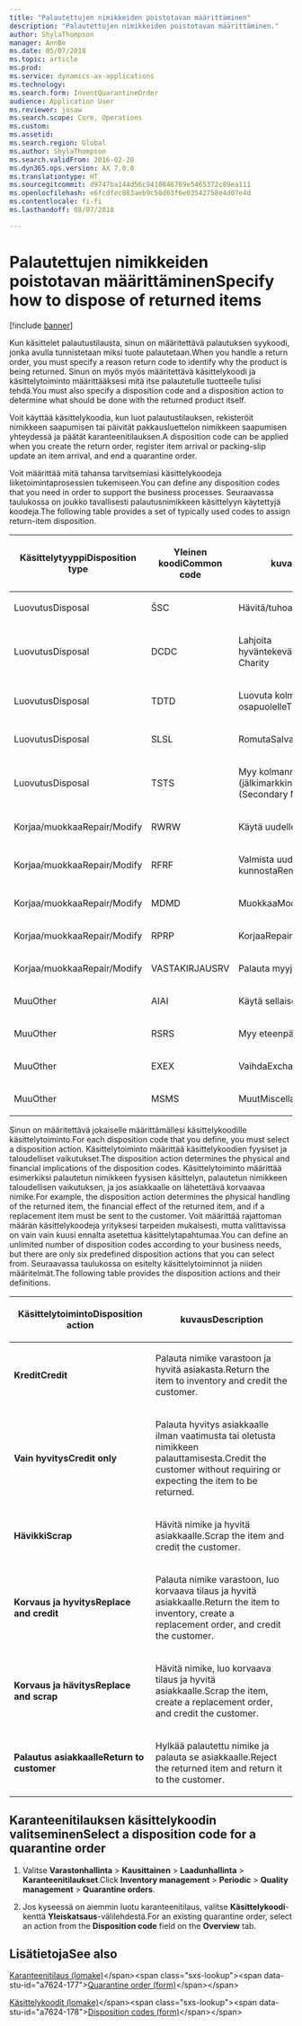 ```yaml
---
title: "Palautettujen nimikkeiden poistotavan määrittäminen"
description: "Palautettujen nimikkeiden poistotavan määrittäminen."
author: ShylaThompson
manager: AnnBe
ms.date: 05/07/2018
ms.topic: article
ms.prod: 
ms.service: dynamics-ax-applications
ms.technology: 
ms.search.form: InventQuarantineOrder
audience: Application User
ms.reviewer: josaw
ms.search.scope: Core, Operations
ms.custom: 
ms.assetid: 
ms.search.region: Global
ms.author: ShylaThompson
ms.search.validFrom: 2016-02-28
ms.dyn365.ops.version: AX 7.0.0
ms.translationtype: HT
ms.sourcegitcommit: d9747ba144d56c9410846769e5465372c89ea111
ms.openlocfilehash: e6fcdfec083aeb9c58d63f6e03542758e4d07e4d
ms.contentlocale: fi-fi
ms.lasthandoff: 08/07/2018

---
```


# <a name="specify-how-to-dispose-of-returned-items"></a><span data-ttu-id="a7624-103">Palautettujen nimikkeiden poistotavan määrittäminen</span><span class="sxs-lookup"><span data-stu-id="a7624-103">Specify how to dispose of returned items</span></span> 

[!include [banner](../includes/banner.md)]


<span data-ttu-id="a7624-104">Kun käsittelet palautustilausta, sinun on määritettävä palautuksen syykoodi, jonka avulla tunnistetaan miksi tuote palautetaan.</span><span class="sxs-lookup"><span data-stu-id="a7624-104">When you handle a return order, you must specify a reason return code to identify why the product is being returned.</span></span> <span data-ttu-id="a7624-105">Sinun on myös myös määritettävä käsittelykoodi ja käsittelytoiminto määrittääksesi mitä itse palautetulle tuotteelle tulisi tehdä.</span><span class="sxs-lookup"><span data-stu-id="a7624-105">You must also specify a disposition code and a disposition action to determine what should be done with the returned product itself.</span></span>

<span data-ttu-id="a7624-106">Voit käyttää käsittelykoodia, kun luot palautustilauksen, rekisteröit nimikkeen saapumisen tai päivität pakkausluettelon nimikkeen saapumisen yhteydessä ja päätät karanteenitilauksen.</span><span class="sxs-lookup"><span data-stu-id="a7624-106">A disposition code can be applied when you create the return order, register item arrival or packing-slip update an item arrival, and end a quarantine order.</span></span>

<span data-ttu-id="a7624-107">Voit määrittää mitä tahansa tarvitsemiasi käsittelykoodeja liiketoimintaprosessien tukemiseen.</span><span class="sxs-lookup"><span data-stu-id="a7624-107">You can define any disposition codes that you need in order to support the business processes.</span></span> <span data-ttu-id="a7624-108">Seuraavassa taulukossa on joukko tavallisesti palautusnimikkeen käsittelyyn käytettyjä koodeja.</span><span class="sxs-lookup"><span data-stu-id="a7624-108">The following table provides a set of typically used codes to assign return-item disposition.</span></span>

<table>
<colgroup>
<col style="width: 33%" />
<col style="width: 33%" />
<col style="width: 33%" />
</colgroup>
<thead>
<tr class="header">
<th><p><span data-ttu-id="a7624-109">Käsittelytyyppi</span><span class="sxs-lookup"><span data-stu-id="a7624-109">Disposition type</span></span></p></th>
<th><p><span data-ttu-id="a7624-110">Yleinen koodi</span><span class="sxs-lookup"><span data-stu-id="a7624-110">Common code</span></span></p></th>
<th><p><span data-ttu-id="a7624-111">kuvaus</span><span class="sxs-lookup"><span data-stu-id="a7624-111">Description</span></span></p></th>
</tr>
</thead>
<tbody>
<tr class="odd">
<td><p><span data-ttu-id="a7624-112">Luovutus</span><span class="sxs-lookup"><span data-stu-id="a7624-112">Disposal</span></span></p></td>
<td><p><span data-ttu-id="a7624-113">Š</span><span class="sxs-lookup"><span data-stu-id="a7624-113">SC</span></span></p></td>
<td><p><span data-ttu-id="a7624-114">Hävitä/tuhoa</span><span class="sxs-lookup"><span data-stu-id="a7624-114">Scrap/Destroy</span></span></p></td>
</tr>
<tr class="even">
<td><p><span data-ttu-id="a7624-115">Luovutus</span><span class="sxs-lookup"><span data-stu-id="a7624-115">Disposal</span></span></p></td>
<td><p><span data-ttu-id="a7624-116">DC</span><span class="sxs-lookup"><span data-stu-id="a7624-116">DC</span></span></p></td>
<td><p><span data-ttu-id="a7624-117">Lahjoita hyväntekeväisyyteen</span><span class="sxs-lookup"><span data-stu-id="a7624-117">Donate to Charity</span></span></p></td>
</tr>
<tr class="odd">
<td><p><span data-ttu-id="a7624-118">Luovutus</span><span class="sxs-lookup"><span data-stu-id="a7624-118">Disposal</span></span></p></td>
<td><p><span data-ttu-id="a7624-119">TD</span><span class="sxs-lookup"><span data-stu-id="a7624-119">TD</span></span></p></td>
<td><p><span data-ttu-id="a7624-120">Luovuta kolmannelle osapuolelle</span><span class="sxs-lookup"><span data-stu-id="a7624-120">Third-Party Disposal</span></span></p></td>
</tr>
<tr class="even">
<td><p><span data-ttu-id="a7624-121">Luovutus</span><span class="sxs-lookup"><span data-stu-id="a7624-121">Disposal</span></span></p></td>
<td><p><span data-ttu-id="a7624-122">SL</span><span class="sxs-lookup"><span data-stu-id="a7624-122">SL</span></span></p></td>
<td><p><span data-ttu-id="a7624-123">Romuta</span><span class="sxs-lookup"><span data-stu-id="a7624-123">Salvage</span></span></p></td>
</tr>
<tr class="odd">
<td><p><span data-ttu-id="a7624-124">Luovutus</span><span class="sxs-lookup"><span data-stu-id="a7624-124">Disposal</span></span></p></td>
<td><p><span data-ttu-id="a7624-125">TS</span><span class="sxs-lookup"><span data-stu-id="a7624-125">TS</span></span></p></td>
<td><p><span data-ttu-id="a7624-126">Myy kolmannelle osapuolelle (jälkimarkkinat)</span><span class="sxs-lookup"><span data-stu-id="a7624-126">Third-Party Sale (Secondary Markets)</span></span></p></td>
</tr>
<tr class="even">
<td><p><span data-ttu-id="a7624-127">Korjaa/muokkaa</span><span class="sxs-lookup"><span data-stu-id="a7624-127">Repair/Modify</span></span></p></td>
<td><p><span data-ttu-id="a7624-128">RW</span><span class="sxs-lookup"><span data-stu-id="a7624-128">RW</span></span></p></td>
<td><p><span data-ttu-id="a7624-129">Käytä uudelleen</span><span class="sxs-lookup"><span data-stu-id="a7624-129">Rework</span></span></p></td>
</tr>
<tr class="odd">
<td><p><span data-ttu-id="a7624-130">Korjaa/muokkaa</span><span class="sxs-lookup"><span data-stu-id="a7624-130">Repair/Modify</span></span></p></td>
<td><p><span data-ttu-id="a7624-131">RF</span><span class="sxs-lookup"><span data-stu-id="a7624-131">RF</span></span></p></td>
<td><p><span data-ttu-id="a7624-132">Valmista uudelleen / kunnosta</span><span class="sxs-lookup"><span data-stu-id="a7624-132">Remanufacture/Refurbish</span></span></p></td>
</tr>
<tr class="even">
<td><p><span data-ttu-id="a7624-133">Korjaa/muokkaa</span><span class="sxs-lookup"><span data-stu-id="a7624-133">Repair/Modify</span></span></p></td>
<td><p><span data-ttu-id="a7624-134">MD</span><span class="sxs-lookup"><span data-stu-id="a7624-134">MD</span></span></p></td>
<td><p><span data-ttu-id="a7624-135">Muokkaa</span><span class="sxs-lookup"><span data-stu-id="a7624-135">Modify</span></span></p></td>
</tr>
<tr class="odd">
<td><p><span data-ttu-id="a7624-136">Korjaa/muokkaa</span><span class="sxs-lookup"><span data-stu-id="a7624-136">Repair/Modify</span></span></p></td>
<td><p><span data-ttu-id="a7624-137">RP</span><span class="sxs-lookup"><span data-stu-id="a7624-137">RP</span></span></p></td>
<td><p><span data-ttu-id="a7624-138">Korjaa</span><span class="sxs-lookup"><span data-stu-id="a7624-138">Repair</span></span></p></td>
</tr>
<tr class="even">
<td><p><span data-ttu-id="a7624-139">Korjaa/muokkaa</span><span class="sxs-lookup"><span data-stu-id="a7624-139">Repair/Modify</span></span></p></td>
<td><p><span data-ttu-id="a7624-140">VASTAKIRJAUS</span><span class="sxs-lookup"><span data-stu-id="a7624-140">RV</span></span></p></td>
<td><p><span data-ttu-id="a7624-141">Palauta myyjälle</span><span class="sxs-lookup"><span data-stu-id="a7624-141">Return to Vendor</span></span></p></td>
</tr>
<tr class="odd">
<td><p><span data-ttu-id="a7624-142">Muu</span><span class="sxs-lookup"><span data-stu-id="a7624-142">Other</span></span></p></td>
<td><p><span data-ttu-id="a7624-143">AI</span><span class="sxs-lookup"><span data-stu-id="a7624-143">AI</span></span></p></td>
<td><p><span data-ttu-id="a7624-144">Käytä sellaisenaan</span><span class="sxs-lookup"><span data-stu-id="a7624-144">Use as is</span></span></p></td>
</tr>
<tr class="even">
<td><p><span data-ttu-id="a7624-145">Muu</span><span class="sxs-lookup"><span data-stu-id="a7624-145">Other</span></span></p></td>
<td><p><span data-ttu-id="a7624-146">RS</span><span class="sxs-lookup"><span data-stu-id="a7624-146">RS</span></span></p></td>
<td><p><span data-ttu-id="a7624-147">Myy eteenpäin</span><span class="sxs-lookup"><span data-stu-id="a7624-147">Resale</span></span></p></td>
</tr>
<tr class="odd">
<td><p><span data-ttu-id="a7624-148">Muu</span><span class="sxs-lookup"><span data-stu-id="a7624-148">Other</span></span></p></td>
<td><p><span data-ttu-id="a7624-149">EX</span><span class="sxs-lookup"><span data-stu-id="a7624-149">EX</span></span></p></td>
<td><p><span data-ttu-id="a7624-150">Vaihda</span><span class="sxs-lookup"><span data-stu-id="a7624-150">Exchange</span></span></p></td>
</tr>
<tr class="even">
<td><p><span data-ttu-id="a7624-151">Muu</span><span class="sxs-lookup"><span data-stu-id="a7624-151">Other</span></span></p></td>
<td><p><span data-ttu-id="a7624-152">MS</span><span class="sxs-lookup"><span data-stu-id="a7624-152">MS</span></span></p></td>
<td><p><span data-ttu-id="a7624-153">Muut</span><span class="sxs-lookup"><span data-stu-id="a7624-153">Miscellaneous</span></span></p></td>
</tr>
</tbody>
</table>


<span data-ttu-id="a7624-154">Sinun on määritettävä jokaiselle määrittämällesi käsittelykoodille käsittelytoiminto.</span><span class="sxs-lookup"><span data-stu-id="a7624-154">For each disposition code that you define, you must select a disposition action.</span></span> <span data-ttu-id="a7624-155">Käsittelytoiminto määrittää käsittelykoodien fyysiset ja taloudelliset vaikutukset.</span><span class="sxs-lookup"><span data-stu-id="a7624-155">The disposition action determines the physical and financial implications of the disposition codes.</span></span> <span data-ttu-id="a7624-156">Käsittelytoiminto määrittää esimerkiksi palautetun nimikkeen fyysisen käsittelyn, palautetun nimikkeen taloudellisen vaikutuksen, ja jos asiakkaalle on lähetettävä korvaavaa nimike.</span><span class="sxs-lookup"><span data-stu-id="a7624-156">For example, the disposition action determines the physical handling of the returned item, the financial effect of the returned item, and if a replacement item must be sent to the customer.</span></span> <span data-ttu-id="a7624-157">Voit määrittää rajattoman määrän käsittelykoodeja yrityksesi tarpeiden mukaisesti, mutta valittavissa on vain vain kuusi ennalta asetettua käsittelytapahtumaa.</span><span class="sxs-lookup"><span data-stu-id="a7624-157">You can define an unlimited number of disposition codes according to your business needs, but there are only six predefined disposition actions that you can select from.</span></span> <span data-ttu-id="a7624-158">Seuraavassa taulukossa on esitelty käsittelytoiminnot ja niiden määritelmät.</span><span class="sxs-lookup"><span data-stu-id="a7624-158">The following table provides the disposition actions and their definitions.</span></span>

<table>
<colgroup>
<col style="width: 50%" />
<col style="width: 50%" />
</colgroup>
<thead>
<tr class="header">
<th><p><span data-ttu-id="a7624-159">Käsittelytoiminto</span><span class="sxs-lookup"><span data-stu-id="a7624-159">Disposition action</span></span></p></th>
<th><p><span data-ttu-id="a7624-160">kuvaus</span><span class="sxs-lookup"><span data-stu-id="a7624-160">Description</span></span></p></th>
</tr>
</thead>
<tbody>
<tr class="odd">
<td><p><span data-ttu-id="a7624-161"><strong>Kredit</strong></span><span class="sxs-lookup"><span data-stu-id="a7624-161"><strong>Credit</strong></span></span></p></td>
<td><p><span data-ttu-id="a7624-162">Palauta nimike varastoon ja hyvitä asiakasta.</span><span class="sxs-lookup"><span data-stu-id="a7624-162">Return the item to inventory and credit the customer.</span></span></p></td>
</tr>
<tr class="even">
<td><p><span data-ttu-id="a7624-163"><strong>Vain hyvitys</strong></span><span class="sxs-lookup"><span data-stu-id="a7624-163"><strong>Credit only</strong></span></span></p></td>
<td><p><span data-ttu-id="a7624-164">Palauta hyvitys asiakkaalle ilman vaatimusta tai oletusta nimikkeen palauttamisesta.</span><span class="sxs-lookup"><span data-stu-id="a7624-164">Credit the customer without requiring or expecting the item to be returned.</span></span></p></td>
</tr>
<tr class="odd">
<td><p><span data-ttu-id="a7624-165"><strong>Hävikki</strong></span><span class="sxs-lookup"><span data-stu-id="a7624-165"><strong>Scrap</strong></span></span></p></td>
<td><p><span data-ttu-id="a7624-166">Hävitä nimike ja hyvitä asiakkaalle.</span><span class="sxs-lookup"><span data-stu-id="a7624-166">Scrap the item and credit the customer.</span></span></p></td>
</tr>
<tr class="even">
<td><p><span data-ttu-id="a7624-167"><strong>Korvaus ja hyvitys</strong></span><span class="sxs-lookup"><span data-stu-id="a7624-167"><strong>Replace and credit</strong></span></span></p></td>
<td><p><span data-ttu-id="a7624-168">Palauta nimike varastoon, luo korvaava tilaus ja hyvitä asiakkaalle.</span><span class="sxs-lookup"><span data-stu-id="a7624-168">Return the item to inventory, create a replacement order, and credit the customer.</span></span></p></td>
</tr>
<tr class="odd">
<td><p><span data-ttu-id="a7624-169"><strong>Korvaus ja hävitys</strong></span><span class="sxs-lookup"><span data-stu-id="a7624-169"><strong>Replace and scrap</strong></span></span></p></td>
<td><p><span data-ttu-id="a7624-170">Hävitä nimike, luo korvaava tilaus ja hyvitä asiakkaalle.</span><span class="sxs-lookup"><span data-stu-id="a7624-170">Scrap the item, create a replacement order, and credit the customer.</span></span></p></td>
</tr>
<tr class="even">
<td><p><span data-ttu-id="a7624-171"><strong>Palautus asiakkaalle</strong></span><span class="sxs-lookup"><span data-stu-id="a7624-171"><strong>Return to customer</strong></span></span></p></td>
<td><p><span data-ttu-id="a7624-172">Hylkää palautettu nimike ja palauta se asiakkaalle.</span><span class="sxs-lookup"><span data-stu-id="a7624-172">Reject the returned item and return it to the customer.</span></span></p></td>
</tr>
</tbody>
</table>


## <a name="select-a-disposition-code-for-a-quarantine-order"></a><span data-ttu-id="a7624-173">Karanteenitilauksen käsittelykoodin valitseminen</span><span class="sxs-lookup"><span data-stu-id="a7624-173">Select a disposition code for a quarantine order</span></span>

1.  <span data-ttu-id="a7624-174">Valitse **Varastonhallinta** \> **Kausittainen** \> **Laadunhallinta** \> **Karanteenitilaukset**.</span><span class="sxs-lookup"><span data-stu-id="a7624-174">Click **Inventory management** \> **Periodic** \> **Quality management** \> **Quarantine orders**.</span></span>

2.  <span data-ttu-id="a7624-175">Jos kyseessä on aiemmin luotu karanteenitilaus, valitse **Käsittelykoodi**-kenttä **Yleiskatsaus**-välilehdestä.</span><span class="sxs-lookup"><span data-stu-id="a7624-175">For an existing quarantine order, select an action from the **Disposition code** field on the **Overview** tab.</span></span>



## <a name="see-also"></a><span data-ttu-id="a7624-176">Lisätietoja</span><span class="sxs-lookup"><span data-stu-id="a7624-176">See also</span></span>

<span data-ttu-id="a7624-177">[Karanteenitilaus (lomake)](https://technet.microsoft.com/en-us/library/aa554073(v=ax.60))</span><span class="sxs-lookup"><span data-stu-id="a7624-177">[Quarantine order (form)](https://technet.microsoft.com/en-us/library/aa554073(v=ax.60))</span></span>

<span data-ttu-id="a7624-178">[Käsittelykoodit (lomake)](https://technet.microsoft.com/en-us/library/hh597113\(v=ax.60\))</span><span class="sxs-lookup"><span data-stu-id="a7624-178">[Disposition codes (form)](https://technet.microsoft.com/en-us/library/hh597113\(v=ax.60\))</span></span>

  




